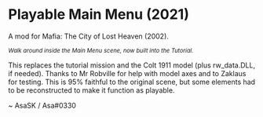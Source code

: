# Playable Main Menu (2021)
A mod for Mafia: The City of Lost Heaven (2002).

*<sub>Walk around inside the Main Menu scene, now built into the Tutorial.</sub>*

This replaces the tutorial mission and the Colt 1911 model (plus rw_data.DLL, if needed). Thanks to Mr Robville for help with model axes and to Zaklaus for testing. This is 95% faithful to the original scene, but some elements had to be reconstructed to make it function as playable.

~ AsaSK / Asa#0330
